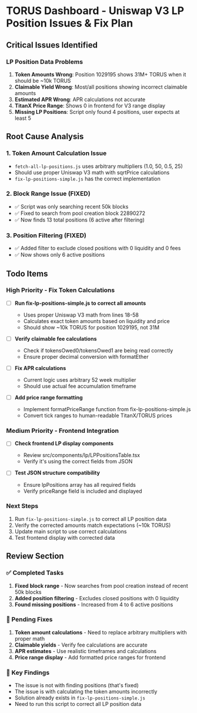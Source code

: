 # TORUS Dashboard - Uniswap V3 LP Position Issues & Fix Plan

## Critical Issues Identified

### LP Position Data Problems
1. **Token Amounts Wrong**: Position 1029195 shows 31M+ TORUS when it should be ~10k TORUS
2. **Claimable Yield Wrong**: Most/all positions showing incorrect claimable amounts
3. **Estimated APR Wrong**: APR calculations not accurate
4. **TitanX Price Range**: Shows 0 in frontend for V3 range display
5. **Missing LP Positions**: Script only found 4 positions, user expects at least 5

## Root Cause Analysis

### 1. Token Amount Calculation Issue
- `fetch-all-lp-positions.js` uses arbitrary multipliers (1.0, 50, 0.5, 25)
- Should use proper Uniswap V3 math with sqrtPrice calculations
- `fix-lp-positions-simple.js` has the correct implementation

### 2. Block Range Issue (FIXED)
- ✅ Script was only searching recent 50k blocks
- ✅ Fixed to search from pool creation block 22890272
- ✅ Now finds 13 total positions (6 active after filtering)

### 3. Position Filtering (FIXED)
- ✅ Added filter to exclude closed positions with 0 liquidity and 0 fees
- ✅ Now shows only 6 active positions

## Todo Items

### High Priority - Fix Token Calculations
- [ ] **Run fix-lp-positions-simple.js to correct all amounts**
  - Uses proper Uniswap V3 math from lines 18-58
  - Calculates exact token amounts based on liquidity and price
  - Should show ~10k TORUS for position 1029195, not 31M

- [ ] **Verify claimable fee calculations**
  - Check if tokensOwed0/tokensOwed1 are being read correctly
  - Ensure proper decimal conversion with formatEther

- [ ] **Fix APR calculations**
  - Current logic uses arbitrary 52 week multiplier
  - Should use actual fee accumulation timeframe

- [ ] **Add price range formatting**
  - Implement formatPriceRange function from fix-lp-positions-simple.js
  - Convert tick ranges to human-readable TitanX/TORUS prices

### Medium Priority - Frontend Integration
- [ ] **Check frontend LP display components**
  - Review src/components/lp/LPPositionsTable.tsx
  - Verify it's using the correct fields from JSON

- [ ] **Test JSON structure compatibility**
  - Ensure lpPositions array has all required fields
  - Verify priceRange field is included and displayed

### Next Steps
1. Run `fix-lp-positions-simple.js` to correct all LP position data
2. Verify the corrected amounts match expectations (~10k TORUS)
3. Update main script to use correct calculations
4. Test frontend display with corrected data

## Review Section

### ✅ Completed Tasks
1. **Fixed block range** - Now searches from pool creation instead of recent 50k blocks
2. **Added position filtering** - Excludes closed positions with 0 liquidity
3. **Found missing positions** - Increased from 4 to 6 active positions

### 🔧 Pending Fixes
1. **Token amount calculations** - Need to replace arbitrary multipliers with proper math
2. **Claimable yields** - Verify fee calculations are accurate
3. **APR estimates** - Use realistic timeframes and calculations
4. **Price range display** - Add formatted price ranges for frontend

### 📝 Key Findings
- The issue is not with finding positions (that's fixed)
- The issue is with calculating the token amounts incorrectly
- Solution already exists in `fix-lp-positions-simple.js`
- Need to run this script to correct all LP position data